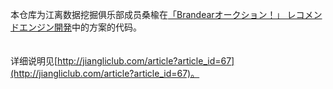 本仓库为江离数据挖掘俱乐部成员桑楡在[「Brandearオークション！」 レコメンドエンジン開発](https://www.nishika.com/competitions/2/summary)中的方案的代码。<br />
<br />
<br />
详细说明见[http://jiangliclub.com/article?article_id=67](http://jiangliclub.com/article?article_id=67)。


